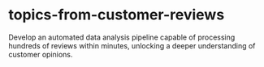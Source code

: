 # topics-from-customer-reviews
Develop an automated data analysis pipeline capable of processing hundreds of reviews within minutes, unlocking a deeper understanding of customer opinions. 
